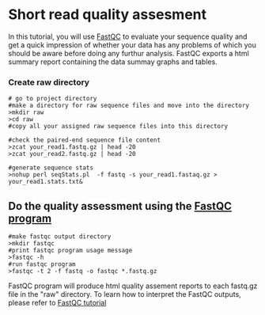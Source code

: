 # Short read quality assesment
In this tutorial, you will use [FastQC](https://www.bioinformatics.babraham.ac.uk/projects/fastqc/) to evaluate your sequence quality and get a quick impression of whether your data has any problems of which you should be aware before doing any furthur analysis. FastQC exports a html summary report containing the data summay graphs and tables. 


### Create raw directory
```
# go to project directory
#make a directory for raw sequence files and move into the directory
>mkdir raw
>cd raw
#copy all your assigned raw sequence files into this directory

#check the paired-end sequence file content  
>zcat your_read1.fastq.gz | head -20
>zcat your_read2.fastq.gz | head -20

#generate sequence stats
>nohup perl seqStats.pl  -f fastq -s your_read1.fastaq.gz > your_read1.stats.txt&
```
## Do the quality assessment using the [FastQC program](https://www.bioinformatics.babraham.ac.uk/projects/fastqc/)
```
#make fastqc output directory
>mkdir fastqc
#print fastqc program usage message
>fastqc -h
#run fastqc program
>fastqc -t 2 -f fastq -o fastqc *.fastq.gz
```
FastQC program will produce html quality assement reports to each fastq.gz file in the "raw" directory. To learn how to interpret the FastQC outputs, please refer to [FastQC tutorial](http://www.bioinformatics.babraham.ac.uk/projects/fastqc/Help/3%20Analysis%20Modules/)
